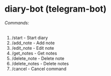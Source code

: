 # diary-bot (telegram-bot)

###### Commands:
1) /start - Start diary
2) /add_note - Add note
3) /edit_note - Edit note
4) /get_notes - Get notes
5) /delete_note - Delete note
6) /delete_notes - Delete notes
7) /cancel - Cancel command